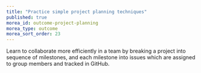 ```yaml
---
title: "Practice simple project planning techniques"
published: true
morea_id: outcome-project-planning
morea_type: outcome
morea_sort_order: 23
---
```


Learn to collaborate more efficiently in a team by breaking a project into sequence of milestones, and each milestone into issues which are 
assigned to group members and tracked in GitHub.
